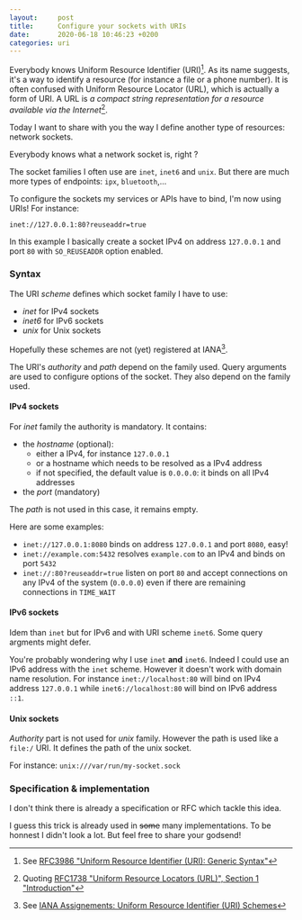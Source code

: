 ```yaml
---
layout:     post
title:      Configure your sockets with URIs
date:       2020-06-18 10:46:23 +0200
categories: uri
---
```


Everybody knows Uniform Resource Identifier (URI)[^1]. As its name suggests, it's a way to identify a resource (for instance a file or a phone number).
It is often confused with Uniform Resource Locator (URL), which is actually a form of URI. A URL is _a compact string representation for a resource available via the Internet_[^2].

Today I want to share with you the way I define another type of resources: network sockets.
<!--more-->
Everybody knows what a network socket is, right ?

The socket families I often use are `inet`, `inet6` and `unix`. But there are much more types of endpoints: `ipx`, `bluetooth`,...

To configure the sockets my services or APIs have to bind, I'm now using URIs! For instance:

```
inet://127.0.0.1:80?reuseaddr=true
```

In this example I basically create a socket IPv4 on address `127.0.0.1` and port `80` with `SO_REUSEADDR` option enabled. 

### Syntax

The URI _scheme_ defines which socket family I have to use:

  - _inet_ for IPv4 sockets
  - _inet6_ for IPv6 sockets
  - _unix_ for Unix sockets

Hopefully these schemes are not (yet) registered at IANA[^3].

The URI's _authority_ and _path_ depend on the family used. Query arguments are used to configure options of the socket. They also depend on the family used.

#### IPv4 sockets

For _inet_ family the authority is mandatory. It contains:

  - the _hostname_ (optional):
    - either a IPv4, for instance `127.0.0.1`
    - or a hostname which needs to be resolved as a IPv4 address
    - if not specified, the default value is `0.0.0.0`: it binds on all IPv4 addresses
  - the _port_ (mandatory)

The _path_ is not used in this case, it remains empty.

Here are some examples:

  - `inet://127.0.0.1:8080` binds on address `127.0.0.1` and port `8080`, easy!
  - `inet://example.com:5432` resolves `example.com` to an IPv4 and binds on port `5432`
  - `inet://:80?reuseaddr=true` listen on port `80` and accept connections on any IPv4 of the system (`0.0.0.0`) even if there are remaining connections in `TIME_WAIT`

#### IPv6 sockets

Idem than `inet` but for IPv6 and with URI scheme `inet6`. Some query argments might defer.

You're probably wondering why I use `inet` **and** `inet6`. Indeed I could use an IPv6 address with the `inet` scheme. However it doesn't work with domain name resolution. For instance `inet://localhost:80` will bind on IPv4 address `127.0.0.1` while `inet6://localhost:80` will bind on IPv6 address `::1`.

#### Unix sockets

_Authority_ part is not used for _unix_ family. However the path is used like a `file:/` URI. It defines the path of the unix socket.

For instance: `unix:///var/run/my-socket.sock`

### Specification & implementation

I don't think there is already a specification or RFC which tackle this idea.

I guess this trick is already used in ~~some~~ many implementations. To be honnest I didn't look a lot. But feel free to share your godsend!

[^1]: See [RFC3986 "Uniform Resource Identifier (URI): Generic Syntax"](https://tools.ietf.org/html/rfc3986)
[^2]: Quoting [RFC1738 "Uniform Resource Locators (URL)", Section 1 "Introduction"](https://tools.ietf.org/html/rfc1738#section-1)
[^3]: See [IANA Assignements: Uniform Resource Identifier (URI) Schemes](https://www.iana.org/assignments/uri-schemes/uri-schemes.xhtml)
